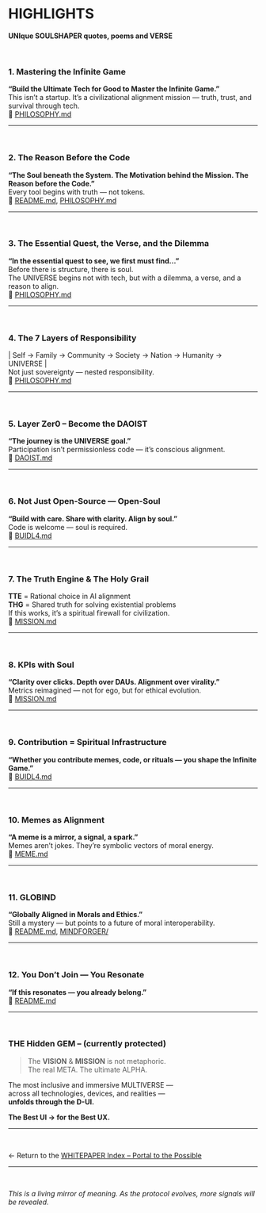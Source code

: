# HIGHLIGHTS  
**UNIque SOULSHAPER quotes, poems and VERSE**

<br>

### 1. Mastering the Infinite Game  
**“Build the Ultimate Tech for Good to Master the Infinite Game.”**  
This isn’t a startup. It’s a civilizational alignment mission — truth, trust, and survival through tech.  
📍 [PHILOSOPHY.md](PHILOSOPHY.md)

---  
<br>

### 2. The Reason Before the Code  
**“The Soul beneath the System. The Motivation behind the Mission. The Reason before the Code.”**  
Every tool begins with truth — not tokens.  
📍 [README.md](../README.md), [PHILOSOPHY.md](PHILOSOPHY.md)

---  
<br>

### 3. The Essential Quest, the Verse, and the Dilemma  
**“In the essential quest to see, we first must find…”**  
Before there is structure, there is soul.  
The UNIVERSE begins not with tech, but with a dilemma, a verse, and a reason to align.  
📍 [PHILOSOPHY.md](PHILOSOPHY.md)

---  
<br>

### 4. The 7 Layers of Responsibility  
| Self → Family → Community → Society → Nation → Humanity → UNIVERSE |  
Not just sovereignty — nested responsibility.  
📍 [PHILOSOPHY.md](PHILOSOPHY.md)

---  
<br>

### 5. Layer Zer0 – Become the DAOIST  
**“The journey is the UNIVERSE goal.”**  
Participation isn’t permissionless code — it’s conscious alignment.  
📍 [DAOIST.md](../0%20%23DAO%20-%20Layer%20Zero/DAOIST.md)

---  
<br>

### 6. Not Just Open-Source — Open-Soul  
**“Build with care. Share with clarity. Align by soul.”**  
Code is welcome — soul is required.  
📍 [BUIDL4.md](BUIDL4.md)

---  
<br>

### 7. The Truth Engine & The Holy Grail  
**TTE** = Rational choice in AI alignment  
**THG** = Shared truth for solving existential problems  
If this works, it’s a spiritual firewall for civilization.  
📍 [MISSION.md](MISSION.md)

---  
<br>

### 8. KPIs with Soul  
**“Clarity over clicks. Depth over DAUs. Alignment over virality.”**  
Metrics reimagined — not for ego, but for ethical evolution.  
📍 [MISSION.md](MISSION.md)

---  
<br>

### 9. Contribution = Spiritual Infrastructure  
**“Whether you contribute memes, code, or rituals — you shape the Infinite Game.”**  
📍 [BUIDL4.md](BUIDL4.md)

---  
<br>

### 10. Memes as Alignment  
**“A meme is a mirror, a signal, a spark.”**  
Memes aren’t jokes. They’re symbolic vectors of moral energy.  
📍 [MEME.md](../1%20%23MEMES/MEMES.md)

---  
<br>

### 11. GLOBIND  
**“Globally Aligned in Morals and Ethics.”**  
Still a mystery — but points to a future of moral interoperability.  
📍 [README.md](../README.md), [MINDFORGER/](../MINDFORGER/)

---  
<br>

### 12. You Don’t Join — You Resonate  
**“If this resonates — you already belong.”**  
📍 [README.md](../README.md)

---  
<br>

### THE Hidden GEM – (currently protected)  
>The **VISION** & **MISSION** is not metaphoric.  
>The real META. The ultimate ALPHA.  

The most inclusive and immersive MULTIVERSE —  
across all technologies, devices, and realities —  
**unfolds through the D-UI.**

**The Best UI → for the Best UX.**

---  
<br>

← Return to the [WHITEPAPER Index – Portal to the Possible](../README.md#portal)

---  
<br>

_This is a living mirror of meaning. As the protocol evolves, more signals will be revealed._
